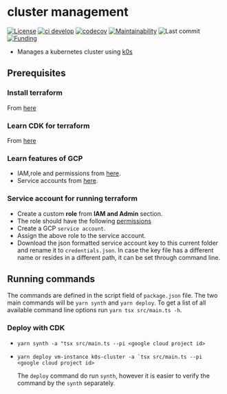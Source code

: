 # cluster management

[![License](https://img.shields.io/badge/License-BSD%202--Clause-blue.svg)](LICENSE)
[![ci develop](https://github.com/dictybase-docker/cluster-management/actions/workflows/ci-develop.yml/badge.svg?branch=develop)](https://github.com/dictybase-docker/cluster-management/actions/workflows/ci-develop.yml)
[![codecov](https://codecov.io/gh/dictybase-docker/cluster-management/branch/develop/graph/badge.svg)](https://codecov.io/gh/dictybase-docker/cluster-management)
[![Maintainability](https://api.codeclimate.com/v1/badges/afaf5e515b14d8a7dcbc/maintainability)](https://codeclimate.com/github/dictybase-docker/cluster-management/maintainability)
![Last commit](https://badgen.net/github/last-commit/dictybase-docker/cluster-management/develop)
[![Funding](https://badgen.net/badge/Funding/Rex%20L%20Chisholm,dictyBase,DCR/yellow?list=|)](https://reporter.nih.gov/project-details/10024726)

- Manages a kubernetes cluster using [k0s](https://docs.k0sproject.io/)

## Prerequisites

### Install terraform

From [here](https://www.terraform.io/downloads.html)

### Learn CDK for terraform

From [here](https://developer.hashicorp.com/terraform/cdktf)

### Learn features of GCP

- IAM,role and permissions from [here](https://cloud.google.com/iam/docs/overview).
- Service accounts from [here](https://cloud.google.com/iam/docs/service-accounts).

### Service account for running terraform

- Create a custom **role** from **IAM and Admin** section.
- The role should have the following [permissions](/documentation/terraform_gcp_permissions.md)
- Create a GCP `service account`.
- Assign the above role to the service account.
- Download the json formatted service account key to this current folder and
  rename it to `credentials.json`. In case the key file has a different name or
  resides in a different path, it can be set through command line.

## Running commands

The commands are defined in the script field of `package.json` file. The two
main commands will be `yarn synth` and `yarn deploy`. To get a list of all
available command line options run `yarn tsx src/main.ts -h`.

### Deploy with CDK

- `yarn synth -a "tsx src/main.ts --pi <google cloud project id>`
- `` yarn deploy vm-instance k0s-cluster -a `tsx src/main.ts --pi <google cloud
project id> ``

  The `deploy` command do run `synth`, however it is easier to verify the command
  by the `synth` separately.
